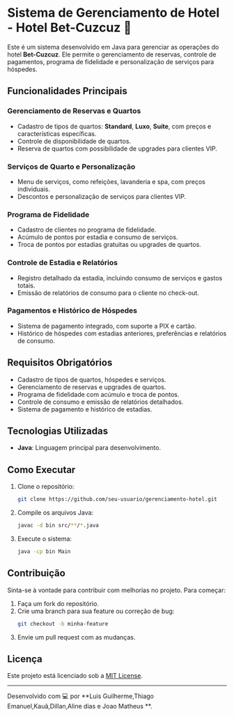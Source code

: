 


# Sistema de Gerenciamento de Hotel - Hotel Bet-Cuzcuz 🏨

Este é um sistema desenvolvido em Java para gerenciar as operações do hotel **Bet-Cuzcuz**. Ele permite o gerenciamento de reservas, controle de pagamentos, programa de fidelidade e personalização de serviços para hóspedes.

## Funcionalidades Principais

### Gerenciamento de Reservas e Quartos
- Cadastro de tipos de quartos: **Standard**, **Luxo**, **Suíte**, com preços e características específicas.
- Controle de disponibilidade de quartos.
- Reserva de quartos com possibilidade de upgrades para clientes VIP.

### Serviços de Quarto e Personalização
- Menu de serviços, como refeições, lavanderia e spa, com preços individuais.
- Descontos e personalização de serviços para clientes VIP.

### Programa de Fidelidade
- Cadastro de clientes no programa de fidelidade.
- Acúmulo de pontos por estadia e consumo de serviços.
- Troca de pontos por estadias gratuitas ou upgrades de quartos.

### Controle de Estadia e Relatórios
- Registro detalhado da estadia, incluindo consumo de serviços e gastos totais.
- Emissão de relatórios de consumo para o cliente no check-out.

### Pagamentos e Histórico de Hóspedes
- Sistema de pagamento integrado, com suporte a PIX e cartão.
- Histórico de hóspedes com estadias anteriores, preferências e relatórios de consumo.

## Requisitos Obrigatórios
- Cadastro de tipos de quartos, hóspedes e serviços.
- Gerenciamento de reservas e upgrades de quartos.
- Programa de fidelidade com acúmulo e troca de pontos.
- Controle de consumo e emissão de relatórios detalhados.
- Sistema de pagamento e histórico de estadias.

## Tecnologias Utilizadas
- **Java**: Linguagem principal para desenvolvimento.

## Como Executar
1. Clone o repositório:
   ```bash
   git clone https://github.com/seu-usuario/gerenciamento-hotel.git
   ```
2. Compile os arquivos Java:
   ```bash
   javac -d bin src/**/*.java
   ```
3. Execute o sistema:
   ```bash
   java -cp bin Main
   ```

## Contribuição
Sinta-se à vontade para contribuir com melhorias no projeto. Para começar:
1. Faça um fork do repositório.
2. Crie uma branch para sua feature ou correção de bug:
   ```bash
   git checkout -b minha-feature
   ```
3. Envie um pull request com as mudanças.

## Licença
Este projeto está licenciado sob a [MIT License](LICENSE).

---

Desenvolvido com 💻 por **Luis Guilherme,Thiago Emanuel,Kauã,Dillan,Aline dias e Joao Matheus **.
